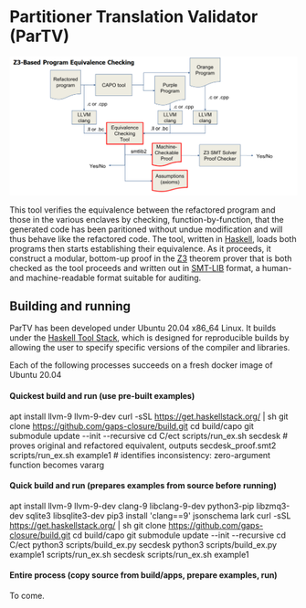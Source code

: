 # Partitioner Translation Validator (ParTV)
![alt-text](ect-workflow.png)

This tool verifies the equivalence between the refactored program and
those in the various enclaves by checking, function-by-function, that
the generated code has been paritioned without undue modification and
will thus behave like the refactored code.  The tool, written in
[Haskell](https://www.haskell.org/), loads both programs then starts
establishing their equivalence.  As it proceeds, it construct a
modular, bottom-up proof in the
[Z3](https://github.com/Z3Prover/z3/wiki) theorem prover that is both
checked as the tool proceeds and written out in
[SMT-LIB](http://smtlib.cs.uiowa.edu/) format, a human- and
machine-readable format suitable for auditing.

## Building and running

ParTV has been developed under Ubuntu 20.04 x86_64 Linux. It builds
under the [Haskell Tool
Stack](https://docs.haskellstack.org/en/stable/README), which is
designed for reproducible builds by allowing the user to specify
specific versions of the compiler and libraries.

Each of the following processes succeeds on a fresh docker image of Ubuntu 20.04

#### Quickest build and run (use pre-built examples)

apt install llvm-9 llvm-9-dev
curl -sSL https://get.haskellstack.org/ | sh
git clone https://github.com/gaps-closure/build.git
cd build/capo
git submodule update --init --recursive
cd C/ect
scripts/run_ex.sh secdesk  # proves original and refactored equivalent, outputs secdesk_proof.smt2
scripts/run_ex.sh example1 # identifies inconsistency: zero-argument function becomes vararg

#### Quick build and run (prepares examples from source before running)

apt install llvm-9 llvm-9-dev clang-9 libclang-9-dev python3-pip libzmq3-dev sqlite3 libsqlite3-dev
pip3 install 'clang==9' jsonschema lark
curl -sSL https://get.haskellstack.org/ | sh
git clone https://github.com/gaps-closure/build.git
cd build/capo
git submodule update --init --recursive
cd C/ect
python3 scripts/build_ex.py secdesk
python3 scripts/build_ex.py example1
scripts/run_ex.sh secdesk
scripts/run_ex.sh example1

#### Entire process (copy source from build/apps, prepare examples, run)

To come.
